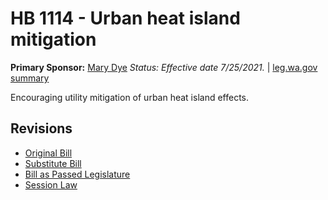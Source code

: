 # HB 1114 - Urban heat island mitigation
**Primary Sponsor:** [Mary Dye](/person/leg/mary.dye.md)
*Status: Effective date 7/25/2021.* | [leg.wa.gov summary](https://app.leg.wa.gov/billsummary?BillNumber=1114&Year=2021)

Encouraging utility mitigation of urban heat island effects.

## Revisions
* [Original Bill](1/)
* [Substitute Bill](S/)
* [Bill as Passed Legislature](S.PL/)
* [Session Law](S.SL/)